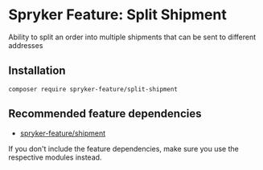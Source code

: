 # Spryker Feature: Split Shipment

Ability to split an order into multiple shipments that can be sent to different addresses

## Installation

```
composer require spryker-feature/split-shipment
```

## Recommended feature dependencies
- [spryker-feature/shipment](https://github.com/spryker-feature/shipment)

If you don't include the feature dependencies, make sure you use the respective modules instead.
